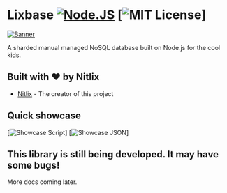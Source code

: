 # Lixbase [![Node.JS](https://img.shields.io/badge/NODE.JS-blueviolet?style=for-the-badge)](http://modejs.org/) [![MIT License](https://img.shields.io/badge/LICENSE-MIT-brightgreen?style=for-the-badge)]

[![Banner](https://i.imgur.com/s9HwcMr.png)](http://modejs.org/)

A sharded manual managed NoSQL database built on Node.js for the cool kids.
## Built with ❤️ by Nitlix

* [Nitlix](https://github.com/nitlix) - The creator of this project

## Quick showcase 
[![Showcase Script]([https://i.imgur.com/YlFrY3X.png])]
[![Showcase JSON]([https://i.imgur.com/s9HwcMr.png])]

## This library is still being developed. It may have some bugs!


More docs coming later.
